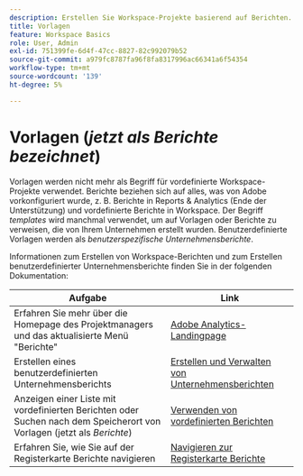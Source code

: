 ```yaml
---
description: Erstellen Sie Workspace-Projekte basierend auf Berichten.
title: Vorlagen
feature: Workspace Basics
role: User, Admin
exl-id: 751399fe-6d4f-47cc-8827-82c992079b52
source-git-commit: a979fc8787fa96f8fa8317996ac66341a6f54354
workflow-type: tm+mt
source-wordcount: '139'
ht-degree: 5%

---
```


# Vorlagen (*jetzt als Berichte bezeichnet*)

Vorlagen werden nicht mehr als Begriff für vordefinierte Workspace-Projekte verwendet. Berichte beziehen sich auf alles, was von Adobe vorkonfiguriert wurde, z. B. Berichte in Reports &amp; Analytics (Ende der Unterstützung) und vordefinierte Berichte in Workspace. Der Begriff *templates* wird manchmal verwendet, um auf Vorlagen oder Berichte zu verweisen, die von Ihrem Unternehmen erstellt wurden. Benutzerdefinierte Vorlagen werden als *benutzerspezifische Unternehmensberichte*.

Informationen zum Erstellen von Workspace-Berichten und zum Erstellen benutzerdefinierter Unternehmensberichte finden Sie in der folgenden Dokumentation:

| Aufgabe | Link |
|---|---| 
| Erfahren Sie mehr über die Homepage des Projektmanagers und das aktualisierte Menü &quot;Berichte&quot; | [Adobe Analytics-Landingpage](/help/analyze/landing.md) |
| Erstellen eines benutzerdefinierten Unternehmensberichts | [Erstellen und Verwalten von Unternehmensberichten](/help/analyze/analysis-workspace/reports/create-company-reports.md) |
| Anzeigen einer Liste mit vordefinierten Berichten oder Suchen nach dem Speicherort von Vorlagen (jetzt als *Berichte*) | [Verwenden von vordefinierten Berichten](/help/analyze/analysis-workspace/reports/use-reports.md) |
| Erfahren Sie, wie Sie auf der Registerkarte Berichte navigieren | [Navigieren zur Registerkarte Berichte](/help/analyze/landing.md#navigate-reports) |